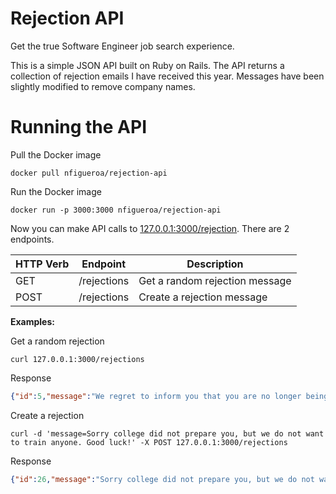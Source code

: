 # Rejection API

Get the true Software Engineer job search experience.

This is a simple JSON API built on Ruby on Rails. The API returns a collection of rejection emails I have received this year. Messages have been slightly modified to remove company names.

# Running the API

Pull the Docker image

```
docker pull nfigueroa/rejection-api
```

Run the Docker image

```
docker run -p 3000:3000 nfigueroa/rejection-api
```

Now you can make API calls to [127.0.0.1:3000/rejection](http://127.0.0.1:3000/rejection). There are 2 endpoints.

| HTTP Verb | Endpoint   | Description                    |
|-----------|------------|--------------------------------|
| GET       | /rejections | Get a random rejection message |
| POST      | /rejections | Create a rejection message     |

**Examples:**

Get a random rejection
```
curl 127.0.0.1:3000/rejections
```

Response

```json
{"id":5,"message":"We regret to inform you that you are no longer being considered for the Junior Full-Stack Developer position. Thank you for your interest and for taking the time to apply.","created_at":"2020-07-27T23:21:49.043Z","updated_at":"2020-07-27T23:21:49.043Z"}
```

Create a rejection
```
curl -d 'message=Sorry college did not prepare you, but we do not want to train anyone. Good luck!' -X POST 127.0.0.1:3000/rejections
```

Response

```json
{"id":26,"message":"Sorry college did not prepare you, but we do not want to train anyone. Good luck!","created_at":"2020-07-21T18:13:26.679Z","updated_at":"2020-07-21T18:13:26.679Z"}
```